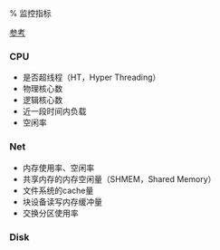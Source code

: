 % 监控指标

[参考](https://cloud.baidu-int.com/icloud/IntelligentMonitoring/%E6%93%8D%E4%BD%9C%E6%8C%87%E5%8D%97/%E7%9B%91%E6%8E%A73.0/%E7%9B%91%E6%8E%A7%E9%87%87%E9%9B%86%E4%B8%8E%E8%AE%A1%E7%AE%97/%E6%9C%BA%E5%99%A8%E7%9B%91%E6%8E%A7#%E6%9C%BA%E5%99%A8%E7%9B%91%E6%8E%A7%E9%A1%B9)

### CPU

- 是否超线程（HT，Hyper Threading）
- 物理核心数
- 逻辑核心数
- 近一段时间内负载
- 空闲率

### Net

- 内存使用率、空闲率
- 共享内存的内存空闲量（SHMEM，Shared Memory）
- 文件系统的cache量
- 块设备读写内存缓冲量
- 交换分区使用率

### Disk
